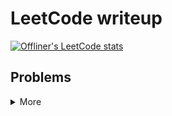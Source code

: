 # LeetCode writeup

[![Offliner's LeetCode stats](https://leetcard.jacoblin.cool/Offliner?theme=light&ext=contest)](https://leetcode.com/Offliner/)

## Problems

<details>
<summary>More</summary>

| LeetCode # | Problem                                                                                                                                                                              | Difficulty | Solution                                                                                                                                                  |
| ---------- | ------------------------------------------------------------------------------------------------------------------------------------------------------------------------------------ | ---------- | --------------------------------------------------------------------------------------------------------------------------------------------------------- |
| 2          | <a href="https://leetcode.com/problems/add-two-numbers/" target="_blank">Add Two Numbers</a>                                                                                         | Medium     | [link](./problems/2_add_two_numbers/2_add_two_numbers.md)                                                                                                 |
| 7          | <a href="https://leetcode.com/problems/reverse-integer/" target="_blank">Reverse Integer</a>                                                                                         | Easy       | [link](./problems/7_reverse_integer/7_reverse_integer.md)                                                                                                 |
| 8          | <a href="https://leetcode.com/problems/string-to-integer-atoi/" target="_blank">String to Integer (atoi)</a>                                                                         | Medium     | [link](./problems/8_string_to_integer_atoi/8_string_to_integer_atoi.md)                                                                                   |
| 9          | <a href="https://leetcode.com/problems/palindrome-number/" target="_blank">Palindrome Number</a>                                                                                     | Easy       | [link](./problems/9_palindrome_number/9_palindrome_number.md)                                                                                             |
| 11         | <a href="https://leetcode.com/problems/container-with-most-water/" target="_blank">Container With Most Water</a>                                                                     | Medium     | [link](./problems/11_container_with_most_water/11_container_with_most_water.md)                                                                           |
| 20         | <a href="https://leetcode.com/problems/add-two-numbers/" target="_blank">Valid Parentheses</a>                                                                                       | Easy       | [link](./problems/20_valid_parentheses/20_valid_parentheses.md)                                                                                           |
| 26         | <a href="https://leetcode.com/problems/remove-duplicates-from-sorted-array/" target="_blank">Remove Duplicates from Sorted Array</a>                                                 | Easy       | [link](./problems/26_remove_duplicates_from_sorted_array/26_remove_duplicates_from_sorted_array.md)                                                       |
| 27         | <a href="https://leetcode.com/problems/remove-element/" target="_blank">Remove Element</a>                                                                                           | Easy       | [link](./problems/27_remove_element/27_remove_element.md)                                                                                                 |
| 28         | <a href="https://leetcode.com/problems/find-the-index-of-the-first-occurrence-in-a-string/" target="_blank">Find the Index of the First Occurrence in a String</a>                   | Easy       | [link](./problems/28_find_the_index_of_the_first_occurrence_in_a_string/28_find_the_index_of_the_first_occurrence_in_a_string.md)                         |
| 33         | <a href="https://leetcode.com/problems/search-in-rotated-sorted-array/" target="_blank">Search in Rotated Sorted Array</a>                                                           | Medium     | [link](./problems/33_search%20in_rotated_sorted_array/33_search%20in_rotated_sorted_array.md)                                                             |
| 35         | <a href="https://leetcode.com/problems/search-insert-position/" target="_blank">Search Insert Position</a>                                                                           | Easy       | [link](./problems/35_search_insert_position/35_search_insert_position.md)                                                                                 |
| 42         | <a href="https://leetcode.com/problems/trapping-rain-water/" target="_blank">Trapping Rain Water</a>                                                                                 | Hard       | [link](./problems/42_trapping_rain_water/42_trapping_rain_water.md)                                                                                       |
| 43         | <a href="https://leetcode.com/problems/multiply-strings/" target="_blank">Multiply Strings</a>                                                                                       | Medium     | [link](./problems/43_multiply_strings/43_multiply_strings.md)                                                                                             |
| 50         | <a href="https://leetcode.com/problems/powx-n/" target="_blank">Pow(x, n)</a>                                                                                                        | Medium     | [link](./problems/50_pow_x_n/50_pow_x_n.md)                                                                                                               |
| 54         | <a href="https://leetcode.com/problems/spiral-matrix/" target="_blank">Spiral Matrix</a>                                                                                             | Medium     | [link](./problems/54_spiral_matrix/54_spiral_matrix.md)                                                                                                   |
| 59         | <a href="https://leetcode.com/problems/spiral-matrix-ii/" target="_blank">Spiral Matrix II</a>                                                                                       | Medium     | [link](./problems/59_spiral_matrix_ii/59_spiral_matrix_ii.md)                                                                                             |
| 66         | <a href="https://leetcode.com/problems/plus-one/" target="_blank">Plus One</a>                                                                                                       | Easy       | [link](./problems/66_plus_one/66_plus_one.md)                                                                                                             |
| 67         | <a href="https://leetcode.com/problems/add-binary/" target="_blank">Add Binary</a>                                                                                                   | Easy       | [link](./problems/67_add_binary/67_add_binary.md)                                                                                                         |
| 69         | <a href="https://leetcode.com/problems/sqrtx/" target="_blank">Sqrt(x)</a>                                                                                                           | Easy       | [link](./problems/69_sqrtx/69_sqrtx.md)                                                                                                                   |
| 70         | <a href="https://leetcode.com/problems/climbing-stairs/" target="_blank">Climbing Stairs</a>                                                                                         | Easy       | [link](./problems/70_climbing_stairs/70_climbing_stairs.md)                                                                                               |
| 74         | <a href="https://leetcode.com/problems/search-a-2d-matrix/" target="_blank">Search a 2D Matrix</a>                                                                                   | Medium     | [link](./problems/74_search_a_2d_matrix/74_search_a_2d_matrix.md)                                                                                         |
| 80         | <a href="https://leetcode.com/problems/remove-duplicates-from-sorted-array-ii/" target="_blank">Remove Duplicates from Sorted Array II</a>                                           | Medium     | [link](./problems/80_remove_duplicates_from_sorted_array_ii/80_remove_duplicates_from_sorted_array_ii.md)                                                 |
| 83         | <a href="https://leetcode.com/problems/remove-duplicates-from-sorted-list/" target="_blank">Remove Duplicates from Sorted List</a>                                                   | Easy       | [link](./problems/83_remove_duplicates_from_sorted_list/83_remove_duplicates_from_sorted_list.md)                                                         |
| 89         | <a href="https://leetcode.com/problems/gray-code/" target="_blank">Gray Code</a>                                                                                                     | Medium     | [link](./problems/89_gray_code/89_gray_code.md)                                                                                                           |
| 92         | <a href="https://leetcode.com/problems/reverse-linked-list-ii/" target="_blank">Reverse Linked List II</a>                                                                           | Medium     | [link](./problems/92_reverse_linked_list_ii/92_reverse_linked_list_ii.md)                                                                                 |
| 118        | <a href="https://leetcode.com/problems/pascals-triangle/" target="_blank">Pascal's Triangle</a>                                                                                      | Easy       | [link](./problems/118_pascals_triangle/118_pascals_triangle.md)                                                                                           |
| 119        | <a href="https://leetcode.com/problems/pascals-triangle-ii/" target="_blank">Pascal's Triangle II</a>                                                                                | Easy       | [link](./problems/119_pascals_triangle_ii/119_pascals_triangle_ii.md)                                                                                     |
| 125        | <a href="https://leetcode.com/problems/valid-palindrome/" target="_blank">Valid Palindrome</a>                                                                                       | Easy       | [link](./problems/125_valid_palindrome/125_valid_palindrome.md)                                                                                           |
| 136        | <a href="https://leetcode.com/problems/single-number/" target="_blank">Single Number</a>                                                                                             | Easy       | [link](./problems/136_single_number/136_single_number.md)                                                                                                 |
| 141        | <a href="https://leetcode.com/problems/linked-list-cycle/" target="_blank">Linked List Cycle</a>                                                                                     | Easy       | [link](./problems/141_linked_list_cycle/141_linked_list_cycle.md)                                                                                         |
| 142        | <a href="https://leetcode.com/problems/linked-list-cycle-ii/" target="_blank">Linked List Cycle II</a>                                                                               | Medium     | [link](./problems/142_linked_list_cycle_ii/142_linked_list_cycle_ii.md)                                                                                   |
| 189        | <a href="https://leetcode.com/problems/rotate-array/" target="_blank">Rotate Array</a>                                                                                               | Medium     | [link](./problems/189_rotate_array/189_rotate_array.md)                                                                                                   |
| 206        | <a href="https://leetcode.com/problems/reverse-linked-list/" target="_blank">Reverse Linked List</a>                                                                                 | Easy       | [link](./problems/206_reverse_linked_list/206_reverse_linked_list.md)                                                                                     |
| 258        | <a href="https://leetcode.com/problems/add-digits/" target="_blank">Add Digits</a>                                                                                                   | Easy       | [link](./problems/258_add_digits/258_add_digits.md)                                                                                                       |
| 263        | <a href="https://leetcode.com/problems/ugly-number/" target="_blank">Ugly Number</a>                                                                                                 | Easy       | [link](./problems/263_ugly_number/263_ugly_number.md)                                                                                                     |
| 268        | <a href="https://leetcode.com/problems/missing-number/" target="_blank">Missing Number</a>                                                                                           | Easy       | [link](./problems/268_missing_number/268_missing_number.md)                                                                                               |
| 283        | <a href="https://leetcode.com/problems/move-zeroes/" target="_blank">Move Zeroes</a>                                                                                                 | Easy       | [link](./problems/283_move_zeroes/283_move_zeroes.md)                                                                                                     |
| 344        | <a href="https://leetcode.com/problems/reverse-string/" target="_blank">Reverse String</a>                                                                                           | Easy       | [link](./problems/344_reverse_string/344_reverse_string.md)                                                                                               |
| 345        | <a href="https://leetcode.com/problems/reverse-vowels-of-a-string/" target="_blank">Reverse Vowels of a String</a>                                                                   | Easy       | [link](./problems/345_reverse_vowels_of_a_string/345_reverse_vowels_of_a_string.md)                                                                       |
| 374        | <a href="https://leetcode.com/problems/guess-number-higher-or-lower/" target="_blank">Guess Number Higher or Lower</a>                                                               | Easy       | [link](./problems/374_guess_number_higher_or_lower/374_guess_number_higher_or_lower.md)                                                                   |
| 386        | <a href="https://leetcode.com/problems/lexicographical-numbers/" target="_blank">Lexicographical Numbers</a>                                                                         | Medium     | [link](./problems/386_lexicographical_numbers/386_lexicographical_numbers.md)                                                                             |
| 387        | <a href="https://leetcode.com/problems/first-unique-character-in-a-string/" target="_blank">First Unique Character in a String</a>                                                   | Easy       | [link](./problems/387_first_unique_character_in_a_string/387_first_unique_character_in_a_string.md)                                                       |
| 388        | <a href="https://leetcode.com/problems/longest-absolute-file-path/" target="_blank">Longest Absolute File Path</a>                                                                   | Medium     | [link](./problems/388_longest_absolute_file_path/388_longest_absolute_file_path.md)                                                                       |
| 389        | <a href="https://leetcode.com/problems/find-the-difference/" target="_blank">Find the Difference</a>                                                                                 | Easy       | [link](./problems/389_find_the_difference/389_find_the_difference.md)                                                                                     |
| 455        | <a href="https://leetcode.com/problems/assign-cookies/" target="_blank">Assign Cookies</a>                                                                                           | Easy       | [link](./problems/455_assign_cookies/455_assign_cookies.md)                                                                                               |
| 704        | <a href="https://leetcode.com/problems/binary-search/" target="_blank">Binary Search</a>                                                                                             | Easy       | [link](./problems/704_binary_search/binary_search.md)                                                                                                     |
| 709        | <a href="https://leetcode.com/problems/to-lower-case/" target="_blank">To Lower Case</a>                                                                                             | Easy       | [link](./problems/709_to_lower_case/709_to_lower_case.md)                                                                                                 |
| 771        | <a href="https://leetcode.com/problems/jewels-and-stones/" target="_blank">Jewels and Stones</a>                                                                                     | Easy       | [link](./problems/771_jewels_and_stones/771_jewels_and_stones.md)                                                                                         |
| 876        | <a href="https://leetcode.com/problems/middle-of-the-linked-list/" target="_blank">Middle of the Linked List</a>                                                                     | Easy       | [link](./problems/876_middle_of_the_linked_list/876_middle_of_the_linked_list.md)                                                                         |
| 917        | <a href="https://leetcode.com/problems/reverse-only-letters/" target="_blank">Reverse Only Letters</a>                                                                               | Easy       | [link](./problems/917_reverse_only_letters/917_reverse_only_letters.md)                                                                                   |
| 1047       | <a href="https://leetcode.com/problems/remove-all-adjacent-duplicates-in-string/" target="_blank">Remove All Adjacent Duplicates In String</a>                                       | Easy       | [link](./problems/1047_remove_all_adjacent_duplicates_in_string/1047_remove_all_adjacent_duplicates_in_string.md)                                         |
| 1470       | <a href="https://leetcode.com/problems/shuffle-the-array/" target="_blank">Shuffle the Array</a>                                                                                     | Easy       | [link](./problems/1470_shuffle_the_array/1470_shuffle_the_array.md)                                                                                       |
| 1528       | <a href="https://leetcode.com/problems/shuffle-string/" target="_blank">Shuffle String</a>                                                                                           | Easy       | [link](./problems/1528_shuffle_string/1528_shuffle_string.md)                                                                                             |
| 1662       | <a href="https://leetcode.com/problems/check-if-two-string-arrays-are-equivalent/" target="_blank">Check If Two String Arrays are Equivalent</a>                                     | Easy       | [link](./problems/1662_check_If_two_string_arrays_are_equivalent/1662_check_If_two_string_arrays_are_equivalent.md)                                       |
| 1704       | <a href="https://leetcode.com/problems/determine-if-string-halves-are-alike" target="_blank">Determine if String Halves Are Alike</a>                                                | Easy       | [link](./problems/1704_determine_if_string_halves_are_alike/1704_determine_if_string_halves_are_alike.md)                                                 |
| 1920       | <a href="https://leetcode.com/problems/build-array-from-permutation/" target="_blank">Build Array from Permutation</a>                                                               | Easy       | [link](./problems/1920_build_array_from_permutation/1920_build_array_from_permutation.md)                                                                 |
| 2235       | <a href="https://leetcode.com/problems/add-two-integers/" target="_blank">Add Two Integers</a>                                                                                       | Easy       | [link](./problems/2235_add_two_integers/2235_add_two_integers.md)                                                                                         |
| 2469       | <a href="https://leetcode.com/problems/convert-the-temperature/" target="_blank">Convert the Temperature</a>                                                                         | Easy       | [link](./problems/2469_convert_the_temperature/2469_convert_the_temperature.md)                                                                           |
| 2610       | <a href="https://leetcode.com/problems/convert-an-array-into-a-2d-array-with-conditions/" target="_blank">Convert an Array Into a 2D Array With Conditions</a>                       | Medium     | [link](./problems/2610_convert_an_array_into_a_2d_array_with_conditions/2610_convert_an_array_into_a_2d_array_with_conditions.md)                         |
| 2807       | <a href="https://leetcode.com/problems/insert-greatest-common-divisors-in-linked-list/" target="_blank">Insert Greatest Common Divisors in Linked List</a>                           | Medium     | [link](./problems/2807_insert_greatest_common_divisors_in_linked_list/2807_insert_greatest_common_divisors_in_linked_list.md)                             |
| 10031      | <a href="https://leetcode.com/problems/smallest-missing-integer-greater-than-sequential-prefix-sum/" target="_blank">Smallest Missing Integer Greater Than Sequential Prefix Sum</a> | Easy       | [link](./problems/10031_smallest_missing_integer_greater_than_sequential_prefix_sum/10031_smallest_missing_integer_greater_than_sequential_prefix_sum.md) |

</details>